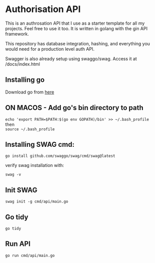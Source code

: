 # Authorisation API
This is an authrosation API that I use as a starter template for all my projects.
Feel free to use it too. It is written in golang with the gin API framework.

This repository has database integration, hashing, and everything you would need for a production level auth API.

Swagger is also already setup using swaggo/swag. Access it at /docs/index.html

## Installing go
Download go from [here](https://go.dev/doc/install)

## ON MACOS - Add go's bin directory to path
```echo 'export PATH=$PATH:$(go env GOPATH)/bin' >> ~/.bash_profile```
<br>
then
<br>
``source ~/.bash_profile``

## Installing SWAG cmd:
``go install github.com/swaggo/swag/cmd/swag@latest``

verify swag installation with:

``swag -v``

## Init SWAG
``swag init -g cmd/api/main.go``

## Go tidy
``go tidy``

## Run API
``go run cmd/api/main.go``